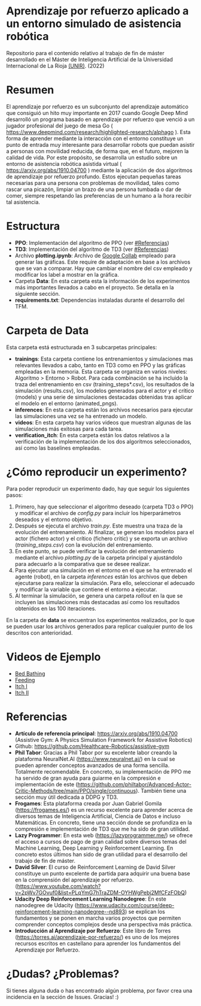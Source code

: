 # Aprendizaje por refuerzo aplicado a un entorno simulado de asistencia robótica
Repositorio para el contenido relativo al trabajo de fin de máster desarrollado en el Máster de Inteligencia Artificial de la Universidad Internacional de La Rioja [(UNIR)](https://www.unir.net/ingenieria/master-inteligencia-artificial/). (2022)

# Resumen

El aprendizaje por refuerzo es un subconjunto del aprendizaje automático que consiguió un hito muy importante en 2017 cuando Google Deep Mind desarrolló un programa basado en aprendizaje por refuerzo que venció a un jugador profesional del juego de mesa Go ( https://www.deepmind.com/research/highlighted-research/alphago ). Esta forma de aprender mediante la interacción con el entorno constituye un punto de entrada muy interesante para desarrollar robots que puedan asistir a personas con movilidad reducida, de forma que, en el futuro, mejoren la calidad de vida. Por este propósito, se desarrolla un estudio sobre un entorno de asistencia robótica asistida virtual ( https://arxiv.org/abs/1910.04700 ) mediante la aplicación de dos algoritmos de aprendizaje por refuerzo profundo. Estos ejecutan pequeñas tareas necesarias para una persona con problemas de movilidad, tales como rascar una picazón, limpiar un brazo de una persona tumbada o dar de comer, siempre respetando las preferencias de un humano a la hora recibir tal asistencia.

# Estructura

- **PPO**: Implementación del algoritmo de PPO (ver [#Referencias](https://github.com/escribano89/unir_tfm_reinforcement_learning/blob/main/README.md#referencias))
- **TD3**: Implementación del algoritmo de TD3 (ver [#Referencias](https://github.com/escribano89/unir_tfm_reinforcement_learning/blob/main/README.md#referencias))
- Archivo **plotting.ipynb**: Archivo de [Google Collab](https://colab.research.google.com/) empleado para generar las gráficas. Este require de adaptación en base a los archivos que se van a comparar. Hay que cambiar el nombre del csv empleado y modificar los label a mostrar en la gráfica.
- Carpeta **Data**: En esta carpeta esta la información de los experimentos más importantes llevados a cabo en el proyecto. Se detalla en la siguiente sección.
- **requirements.txt**: Dependencias instaladas durante el desarrollo del TFM.

# Carpeta de Data

Esta carpeta está estructurada en 3 subcarpetas principales:

- **trainings**: Esta carpeta contiene los entrenamientos y simulaciones mas relevantes llevados a cabo, tanto en TD3 como en PPO y las gráficas empleadas en la memoria. Esta carpeta se organiza en varios niveles: Algoritmo > Entorno > Robot. Para cada combinación se ha incluido la traza del entrenamiento en csv (training_steps*.csv), los resultados de la simulación (results.csv), los modelos generados para el actor y el crítico (models) y una serie de simulaciones destacadas obtenidas tras aplicar el modelo en el entorno (animated_pngs).
- **inferences**: En esta carpeta están los archivos necesarios para ejecutar las simulaciones una vez se ha entrenado un modelo.
- **videos**: En esta carpeta hay varios videos que muestran algunas de las simulaciones más exitosas para cada tarea.
- **verification_itch**: En esta carpeta están los datos relativos a la verificación de la implementación de los dos algoritmos seleccionados, así como las baselines empleadas.

# ¿Cómo reproducir un experimento?

Para poder reproducir un experimento dado, hay que seguir los siguientes pasos:

1. Primero, hay que seleccionar el algoritmo deseado (carpeta TD3 o PPO) y modificar el archivo de *config.py* para incluir los hiperparámetros deseados y el entorno objetivo.
2. Después se ejecuta el archivo *train.py*. Este muestra una traza de la evolución del entrenamiento. Al finalizar, se generan los modelos para el actor (fichero actor) y el crítico (fichero critic) y se exporta un archivo (*training_steps.csv*) con la evolución del entrenamiento.
3. En este punto, se puede verificar la evolución del entrenamiento mediante el archivo *plotting.py* de la carpeta principal y ajustándolo para adecuarlo a la comparativa que se desee realizar.
4. Para ejecutar una simulación en el entorno en el que se ha entrenado el agente (robot), en la carpeta *inferences* están los archivos que deben ejecutarse para realizar la simulación. Para ello, seleccionar el adecuado y modificar la variable que contiene el entorno a ejecutar.
5. Al terminar la simulación, se genera una carpeta *rollout* en la que se incluyen las simulaciones más destacadas así como los resultados obtenidos en las 100 iteraciones.

En la carpeta de **data** se encuentran los experimentos realizados, por lo que se pueden usar los archivos generados para replicar cualquier punto de los descritos con anterioridad.

# Videos de Ejemplo

- [Bed Bathing](https://www.youtube.com/watch?v=vXMuxoFqH5g)
- [Feeding](https://www.youtube.com/watch?v=Y1Fe0Z5vt5A)
- [Itch I](https://www.youtube.com/watch?v=QmF8oj_QJhU)
- [Itch II](https://www.youtube.com/watch?v=Q6aMOGWsroE&feature=youtu.be)

# Referencias

- **Artículo de referencia principal**: https://arxiv.org/abs/1910.04700 (Assistive Gym: A Physics Simulation Framework for Assistive Robotics)
- Github: https://github.com/Healthcare-Robotics/assistive-gym
- **Phil Tabor**: Gracias a Phil Tabor por su excelente labor creando la plataforma NeuralNet.AI (https://www.neuralnet.ai/) en la cual se pueden aprender conceptos avanzados de una forma sencilla. Totalmente recomendable. En concreto, su implementación de PPO me ha servido de gran ayuda para guiarme en la compresión e implementación de este (https://github.com/philtabor/Advanced-Actor-Critic-Methods/tree/main/PPO/single/continuous). También tiene una sección muy útil dedicada a DDPG y TD3.
- **Frogames**: Esta plataforma creada por Juan Gabriel Gomila (https://frogames.es/) es un recurso excelente para aprender acerca de diversos temas de Inteligencia Artificial, Ciencia de Datos e incluso Matemáticas. En concreto, tiene una sección donde se profundiza en la compresión e implementación de TD3 que me ha sido de gran utilidad.
- **Lazy Programmer**: En esta web (https://lazyprogrammer.me/) se ofrece el acceso a cursos de pago de gran calidad sobre diversos temas del Machine Learning, Deep Learning y Reinforcement Learning. En concreto estos últimos han sido de gran utilidad para el desarrollo del trabajo de fin de máster.
- **David Silver**: El curso de Reinforcement Learning de David Silver constituye un punto excelente de partida para adquirir una buena base en la comprensión del aprendizaje por refuerzo. (https://www.youtube.com/watch?v=2pWv7GOvuf0&list=PLqYmG7hTraZDM-OYHWgPebj2MfCFzFObQ)
- **Udacity Deep Reinforcement Learning Nanodegree**: En este nanodegree de Udacity (https://www.udacity.com/course/deep-reinforcement-learning-nanodegree--nd893) se explican los fundamentos y se ponen en marcha varios proyectos que permiten comprender conceptos complejos desde una perspectiva más práctica.
- **Introducción al Aprendizaje por Refuerzo**: Este libro de Torres (https://torres.ai/aprendizaje-por-refuerzo/) es uno de los mejores recursos escritos en castellano para aprender los fundamentos del Aprendizaje por Refuerzo.

# ¿Dudas? ¿Problemas?

Si tienes alguna duda o has encontrado algún problema, por favor crea una incidencia en la sección de Issues. Gracias! :)
